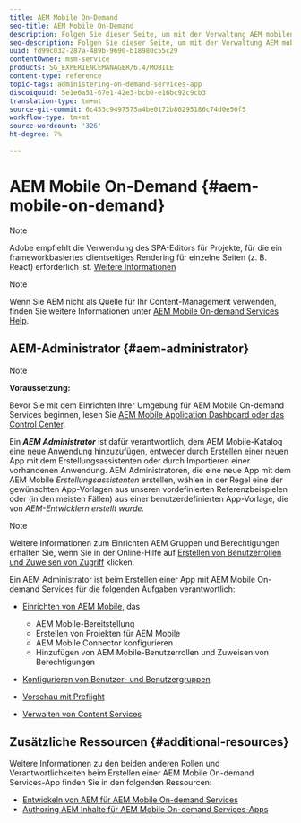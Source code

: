 ```yaml
---
title: AEM Mobile On-Demand
seo-title: AEM Mobile On-Demand
description: Folgen Sie dieser Seite, um mit der Verwaltung AEM mobilen On-Demand-Dienste-App zu beginnen. Es bietet einen Überblick über die Rollen und Zuständigkeiten eines AEM Administrators für On-Demand-Dienste.
seo-description: Folgen Sie dieser Seite, um mit der Verwaltung AEM mobilen On-Demand-Dienste-App zu beginnen. Es bietet einen Überblick über die Rollen und Zuständigkeiten eines AEM Administrators für On-Demand-Dienste.
uuid: fd99c032-287a-489b-9690-b18980c55c29
contentOwner: msm-service
products: SG_EXPERIENCEMANAGER/6.4/MOBILE
content-type: reference
topic-tags: administering-on-demand-services-app
discoiquuid: 5e1e6a51-67e1-42e3-bcb0-e16bc92c9cb3
translation-type: tm+mt
source-git-commit: 6c453c9497575a4be0172b86295186c74d0e50f5
workflow-type: tm+mt
source-wordcount: '326'
ht-degree: 7%

---
```



# AEM Mobile On-Demand {#aem-mobile-on-demand}

>[!NOTE]
>
>Adobe empfiehlt die Verwendung des SPA-Editors für Projekte, für die ein frameworkbasiertes clientseitiges Rendering für einzelne Seiten (z. B. React) erforderlich ist. [Weitere Informationen](/help/sites-developing/spa-overview.md)

>[!NOTE]
>
>Wenn Sie AEM nicht als Quelle für Ihr Content-Management verwenden, finden Sie weitere Informationen unter [AEM Mobile On-demand Services Help](https://helpx.adobe.com/digital-publishing-solution/topics.html).

## AEM-Administrator {#aem-administrator}

>[!NOTE]
>
>**Voraussetzung:**
>
>Bevor Sie mit dem Einrichten Ihrer Umgebung für AEM Mobile On-demand Services beginnen, lesen Sie [AEM Mobile Application Dashboard oder das Control Center](/help/mobile/mobile-apps-ondemand-application-dashboard.md).

Ein ***AEM Administrator*** ist dafür verantwortlich, dem AEM Mobile-Katalog eine neue Anwendung hinzuzufügen, entweder durch Erstellen einer neuen App mit dem Erstellungsassistenten oder durch Importieren einer vorhandenen Anwendung. AEM Administratoren, die eine neue App mit dem AEM Mobile *Erstellungsassistenten* erstellen, wählen in der Regel eine der gewünschten App-Vorlagen aus unseren vordefinierten Referenzbeispielen oder (in den meisten Fällen) aus einer benutzerdefinierten App-Vorlage, die von *AEM-Entwicklern erstellt wurde.*

>[!NOTE]
>
>Weitere Informationen zum Einrichten AEM Gruppen und Berechtigungen erhalten Sie, wenn Sie in der Online-Hilfe auf [Erstellen von Benutzerrollen und Zuweisen von Zugriff](https://helpx.adobe.com/digital-publishing-solution/help/account-admin-dps.html) klicken.

Ein AEM Administrator ist beim Erstellen einer App mit AEM Mobile On-demand Services für die folgenden Aufgaben verantwortlich:

* [Einrichten von AEM Mobile](/help/mobile/aem-mobile-setup.md), das

   * AEM Mobile-Bereitstellung
   * Erstellen von Projekten für AEM Mobile
   * AEM Mobile Connector konfigurieren
   * Hinzufügen von AEM Mobile-Benutzerrollen und Zuweisen von Berechtigungen

* [Konfigurieren von Benutzer- und Benutzergruppen](/help/mobile/aem-mobile-configure-users.md)
* [Vorschau mit Preflight](/help/mobile/aem-mobile-manage-ondemand-services.md)
* [Verwalten von Content Services](/help/mobile/developing-content-services.md)

## Zusätzliche Ressourcen {#additional-resources}

Weitere Informationen zu den beiden anderen Rollen und Verantwortlichkeiten beim Erstellen einer AEM Mobile On-demand Services-App finden Sie in den folgenden Ressourcen:

* [Entwickeln von AEM für AEM Mobile On-demand Services](/help/mobile/aem-mobile-on-demand.md)
* [Authoring AEM Inhalte für AEM Mobile On-demand Services-Apps](/help/mobile/mobile-apps-ondemand.md)
